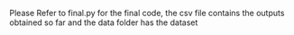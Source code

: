 Please Refer to final.py for the final code, the csv file contains the outputs obtained so far and the data folder has the dataset